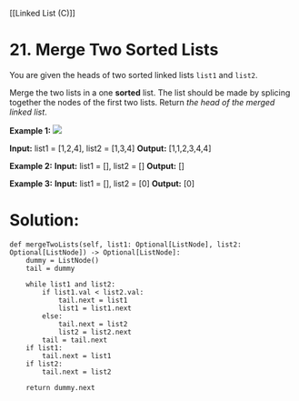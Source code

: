 [[Linked List (C)]]
# 21. Merge Two Sorted Lists

You are given the heads of two sorted linked lists `list1` and `list2`.

Merge the two lists in a one **sorted** list. The list should be made by splicing together the nodes of the first two lists.
Return _the head of the merged linked list_.

**Example 1:**
![](https://assets.leetcode.com/uploads/2020/10/03/merge_ex1.jpg)

**Input:** list1 = [1,2,4], list2 = [1,3,4]
**Output:** [1,1,2,3,4,4]

**Example 2:**
**Input:** list1 = [], list2 = []
**Output:** []

**Example 3:**
**Input:** list1 = [], list2 = [0]
**Output:** [0]

# Solution:
	def mergeTwoLists(self, list1: Optional[ListNode], list2: Optional[ListNode]) -> Optional[ListNode]:
        dummy = ListNode()
        tail = dummy

        while list1 and list2:
            if list1.val < list2.val:
                tail.next = list1
                list1 = list1.next
            else:
                tail.next = list2
                list2 = list2.next                
            tail = tail.next
        if list1:
            tail.next = list1
        if list2:
            tail.next = list2

        return dummy.next